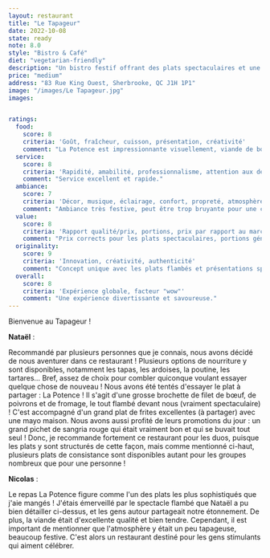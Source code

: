 ```yaml
---
layout: restaurant
title: "Le Tapageur"
date: 2022-10-08
state: ready
note: 8.0
style: "Bistro & Café"
diet: "vegetarian-friendly"
description: "Un bistro festif offrant des plats spectaculaires et une ambiance vivante, parfait pour les célébrations"
price: "medium"
address: "83 Rue King Ouest, Sherbrooke, QC J1H 1P1"
image: "/images/Le Tapageur.jpg"
images:


ratings:
  food:
    score: 8
    criteria: 'Goût, fraîcheur, cuisson, présentation, créativité'
    comment: "La Potence est impressionnante visuellement, viande de bonne qualité mais certains accompagnements manquent de finesse."
  service:
    score: 8
    criteria: 'Rapidité, amabilité, professionnalisme, attention aux détails'
    comment: "Service excellent et rapide."
  ambiance:
    score: 7
    criteria: 'Décor, musique, éclairage, confort, propreté, atmosphère générale'
    comment: "Ambiance très festive, peut être trop bruyante pour une conversation normale. Décor intéressant."
  value:
    score: 8
    criteria: 'Rapport qualité/prix, portions, prix par rapport au marché'
    comment: "Prix corrects pour les plats spectaculaires, portions généreuses mais certains cocktails chers."
  originality:
    score: 9
    criteria: 'Innovation, créativité, authenticité'
    comment: "Concept unique avec les plats flambés et présentations spectaculaires."
  overall:
    score: 8
    criteria: 'Expérience globale, facteur "wow"'
    comment: "Une expérience divertissante et savoureuse."
---
```




Bienvenue au Tapageur !

<strong>Nataël</strong> :

Recommandé par plusieurs personnes que je connais, nous avons décidé de nous aventurer dans ce restaurant ! Plusieurs options de nourriture y sont disponibles, notamment les tapas, les ardoises, la poutine, les tartares… Bref, assez de choix pour combler quiconque voulant essayer quelque chose de nouveau ! Nous avons été tentés d'essayer le plat à partager : La Potence ! Il s'agit d'une grosse brochette de filet de bœuf, de poivrons et de fromage, le tout flambé devant nous (vraiment spectaculaire) ! C'est accompagné d'un grand plat de frites excellentes (à partager) avec une mayo maison. Nous avons aussi profité de leurs promotions du jour : un grand pichet de sangria rouge qui était vraiment bon et qui se buvait tout seul ! Donc, je recommande fortement ce restaurant pour les duos, puisque les plats y sont structurés de cette façon, mais comme mentionné ci-haut, plusieurs plats de consistance sont disponibles autant pour les groupes nombreux que pour une personne !

<strong>Nicolas</strong> :

Le repas La Potence figure comme l'un des plats les plus sophistiqués que j'aie mangés ! J'étais émerveillé par le spectacle flambé que Nataël a pu bien détailler ci-dessus, et les gens autour partageait notre étonnement. De plus, la viande était d'excellente qualité et bien tendre. Cependant, il est important de mentionner que l'atmosphère y était un peu tapageuse, beaucoup festive. C'est alors un restaurant destiné pour les gens stimulants qui aiment célébrer.